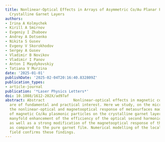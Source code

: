 ```yaml
---
title: Nonlinear-Optical Effects in Arrays of Asymmetric Co/Au Planar Particles on
  Crystalline Garnet Layers
authors:
- Irina A Kolmychek
- Kirill A Smirnov
- Evgeniy I Zhaboev
- Andrey A Dotsenko
- Nikita S Gusev
- Evgeny V Skorokhodov
- Sergey A Gusev
- Vladimir B Novikov
- Vladimir I Panov
- Anton I Maydykovskiy
- Tatiana V Murzina
date: '2025-01-01'
publishDate: '2025-02-04T20:16:40.832809Z'
publication_types:
- article-journal
publication: '*Laser Physics Letters*'
doi: 10.1088/1612-202X/ad97af
abstract: Abstract             Nonlinear-optical effects in magnetic composite nanostructures
  are of fundamental and practical interest. Here we study, on the micro- and macro-scales,
  the nonlinear-optical and magnetooptical response of metasurfaces made of arrays
  of magnetic Co/Au plasmonic particles on the crystalline garnet layer. We find a
  manyfold enhancement of the efficiency of the optical second harmonic generation
  as well as a strong modification of the magnetooptical response of this metasurface
  as compared to the pure garnet film. Numerical modelling of the local electromagnetic
  field confirms these findings.
---
```

